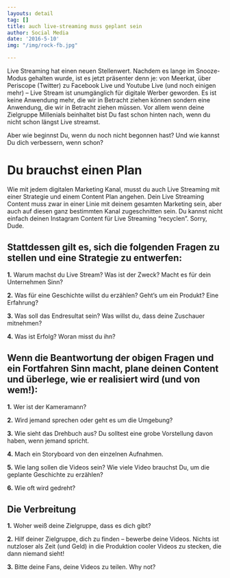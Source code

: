 ```yaml
---
layouts: detail
tag: []
title: auch live-streaming muss geplant sein
author: Social Media
date: '2016-5-10'
img: "/img/rock-fb.jpg"

---
```

Live Streaming hat einen neuen Stellenwert. Nachdem es lange im Snooze-Modus gehalten wurde, ist es jetzt präsenter denn je: von Meerkat, über Periscope (Twitter) zu Facebook Live und Youtube Live (und noch einigen mehr) – Live Stream ist unumgänglich für digitale Werber geworden. Es ist keine Anwendung mehr, die wir in Betracht ziehen können sondern eine Anwendung, die wir in Betracht ziehen müssen. Vor allem wenn deine Zielgruppe Millenials beinhaltet bist Du fast schon hinten nach, wenn du nicht schon längst Live streamst.

Aber wie beginnst Du, wenn du noch nicht begonnen hast? Und wie kannst Du dich verbessern, wenn schon?

# Du brauchst einen Plan

Wie mit jedem digitalen Marketing Kanal, musst du auch Live Streaming mit einer Strategie und einem Content Plan angehen. Dein Live Streaming Content muss zwar in einer Linie mit deinem gesamten Marketing sein, aber auch auf diesen ganz bestimmten Kanal zugeschnitten sein. Du kannst nicht einfach deinen Instagram Content für Live Streaming “recyclen”. Sorry, Dude.

## Stattdessen gilt es, sich die folgenden Fragen zu stellen und eine Strategie zu entwerfen:

**1.** Warum machst du Live Stream? Was ist der Zweck? Macht es für dein Unternehmen Sinn?

**2.** Was für eine Geschichte willst du erzählen? Geht’s um ein Produkt? Eine Erfahrung?

**3.** Was soll das Endresultat sein? Was willst du, dass deine Zuschauer mitnehmen?

**4.** Was ist Erfolg? Woran misst du ihn?

## Wenn die Beantwortung der obigen Fragen und ein Fortfahren Sinn macht, plane deinen Content und überlege, wie er realisiert wird (und von wem!):

**1.** Wer ist der Kameramann?

**2.** Wird jemand sprechen oder geht es um die Umgebung?

**3.** Wie sieht das Drehbuch aus? Du solltest eine grobe Vorstellung davon haben, wenn jemand spricht.

**4.** Mach ein Storyboard von den einzelnen Aufnahmen.

**5.** Wie lang sollen die Videos sein? Wie viele Video brauchst Du, um die geplante Geschichte zu erzählen?

**6.** Wie oft wird gedreht?

## Die Verbreitung

**1.** Woher weiß deine Zielgruppe, dass es dich gibt?

**2.** Hilf deiner Zielgruppe, dich zu finden – bewerbe deine Videos. Nichts ist nutzloser als Zeit (und Geld) in die Produktion cooler Videos zu stecken, die dann niemand sieht!

**3.** Bitte deine Fans, deine Videos zu teilen. Why not?